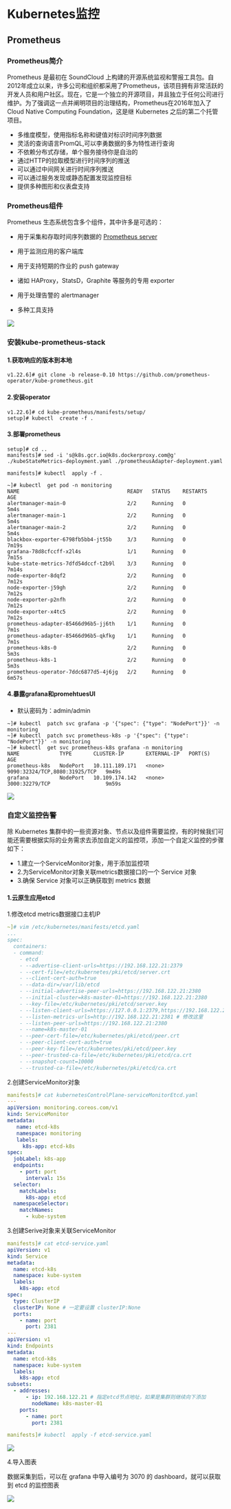 # Kubernetes监控

## Prometheus

### Prometheus简介

Prometheus 是最初在 SoundCloud 上构建的开源系统监视和警报工具包。自2012年成立以来，许多公司和组织都采用了Prometheus，该项目拥有非常活跃的开发人员和用户社区。现在，它是一个独立的开源项目，并且独立于任何公司进行维护。为了强调这一点并阐明项目的治理结构，Prometheus在2016年加入了 Cloud Native Computing Foundation，这是继 Kubernetes 之后的第二个托管项目。

- 多维度模型，使用指标名称和键值对标识时间序列数据
- 灵活的查询语言PromQL,可以李勇数据的多为特性进行查询
- 不依赖分布式存储，单个服务接待你是自治的
- 通过HTTP的拉取模型进行时间序列的推送
- 可以通过中间网关进行时间序列推送
- 可以通过服务发现或静态配置发现监控目标
- 提供多种图形和仪表盘支持


### Prometheus组件

Prometheus 生态系统包含多个组件，其中许多是可选的：

- 用于采集和存取时间序列数据的 [Prometheus server](https://github.com/prometheus/prometheus)

- 用于监测应用的客户端库

- 用于支持短期的作业的 push gateway

- 诸如 HAProxy，StatsD，Graphite 等服务的专用 exporter

- 用于处理告警的 alertmanager

- 多种工具支持

![](../images/prom01.png)

### 安装kube-prometheus-stack

#### 1.获取响应的版本到本地

```shell
v1.22.6]# git clone -b release-0.10 https://github.com/prometheus-operator/kube-prometheus.git
```

#### 2.安装operator
```shell
v1.22.6]# cd kube-prometheus/manifests/setup/
setup]# kubectl  create -f . 
```

#### 3.部署prometheus
```shell
setup]# cd ..
manifests]# sed -i 's@k8s.gcr.io@k8s.dockerproxy.com@g' ./kubeStateMetrics-deployment.yaml ./prometheusAdapter-deployment.yaml

manifests]# kubectl  apply -f .

~]# kubectl  get pod -n monitoring
NAME                                   READY   STATUS    RESTARTS   AGE
alertmanager-main-0                    2/2     Running   0          5m4s
alertmanager-main-1                    2/2     Running   0          5m4s
alertmanager-main-2                    2/2     Running   0          5m4s
blackbox-exporter-6798fb5bb4-jt55b     3/3     Running   0          7m19s
grafana-78d8cfccff-x2l4s               1/1     Running   0          7m15s
kube-state-metrics-7dfd54dccf-t2b9l    3/3     Running   0          7m14s
node-exporter-8dqf2                    2/2     Running   0          7m12s
node-exporter-j59gh                    2/2     Running   0          7m12s
node-exporter-p2nfh                    2/2     Running   0          7m12s
node-exporter-x4tc5                    2/2     Running   0          7m12s
prometheus-adapter-85466d96b5-jj6th    1/1     Running   0          7m1s
prometheus-adapter-85466d96b5-qkfkg    1/1     Running   0          7m1s
prometheus-k8s-0                       2/2     Running   0          5m3s
prometheus-k8s-1                       2/2     Running   0          5m3s
prometheus-operator-7ddc6877d5-4j6jg   2/2     Running   0          6m57s
```

#### 4.暴露grafana和promehtuesUI

- 默认密码为：admin/admin

```shell
~]# kubectl  patch svc grafana -p '{"spec": {"type": "NodePort"}}' -n monitoring
~]# kubectl  patch svc prometheus-k8s -p '{"spec": {"type": "NodePort"}}' -n monitoring      
~]# kubectl  get svc prometheus-k8s grafana -n monitoring 
NAME             TYPE       CLUSTER-IP       EXTERNAL-IP   PORT(S)                         AGE
prometheus-k8s   NodePort   10.111.189.171   <none>        9090:32324/TCP,8080:31925/TCP   9m49s
grafana          NodePort   10.109.174.142   <none>        3000:32279/TCP                  9m59s
```
![](../images/prom02.png)

### 自定义监控告警

除 Kubernetes 集群中的一些资源对象、节点以及组件需要监控，有的时候我们可能还需要根据实际的业务需求去添加自定义的监控项，添加一个自定义监控的步骤如下：
- 1.建立一个ServiceMonitor对象，用于添加监控项
- 2.为ServiceMonitor对象关联metrics数据接口的一个 Service 对象
- 3.确保 Service 对象可以正确获取到 metrics 数据

#### 1.云原生应用etcd

1.修改etcd metrics数据接口主机IP
```yaml
~]# vim /etc/kubernetes/manifests/etcd.yaml
...
spec:
  containers:
  - command:
    - etcd
    - --advertise-client-urls=https://192.168.122.21:2379
    - --cert-file=/etc/kubernetes/pki/etcd/server.crt
    - --client-cert-auth=true
    - --data-dir=/var/lib/etcd
    - --initial-advertise-peer-urls=https://192.168.122.21:2380
    - --initial-cluster=k8s-master-01=https://192.168.122.21:2380
    - --key-file=/etc/kubernetes/pki/etcd/server.key
    - --listen-client-urls=https://127.0.0.1:2379,https://192.168.122.21:2379
    - --listen-metrics-urls=http://192.168.122.21:2381 # 修改这里
    - --listen-peer-urls=https://192.168.122.21:2380
    - --name=k8s-master-01
    - --peer-cert-file=/etc/kubernetes/pki/etcd/peer.crt
    - --peer-client-cert-auth=true
    - --peer-key-file=/etc/kubernetes/pki/etcd/peer.key
    - --peer-trusted-ca-file=/etc/kubernetes/pki/etcd/ca.crt
    - --snapshot-count=10000
    - --trusted-ca-file=/etc/kubernetes/pki/etcd/ca.crt
```
2.创建ServiceMonitor对象
```yaml
manifests]# cat kubernetesControlPlane-serviceMonitorEtcd.yaml
---
apiVersion: monitoring.coreos.com/v1
kind: ServiceMonitor
metadata:
   name: etcd-k8s
   namespace: monitoring
   labels:
     k8s-app: etcd-k8s
spec:
  jobLabel: k8s-app
  endpoints:
    - port: port
      interval: 15s
  selector:
    matchLabels:
      k8s-app: etcd
  namespaceSelector:
    matchNames:
      - kube-system
```

3.创建Serive对象来关联ServiceMonitor
```yaml
manifests]# cat etcd-service.yaml 
apiVersion: v1
kind: Service
metadata:
  name: etcd-k8s
  namespace: kube-system
  labels:
    k8s-app: etcd
spec:
  type: ClusterIP
  clusterIP: None # 一定要设置 clusterIP:None
  ports:
    - name: port
      port: 2381
---
apiVersion: v1
kind: Endpoints
metadata:
  name: etcd-k8s
  namespace: kube-system
  labels:
    k8s-app: etcd
subsets:
  - addresses:
      - ip: 192.168.122.21 # 指定etcd节点地址，如果是集群则继续向下添加
        nodeName: k8s-master-01
    ports:
      - name: port
        port: 2381

manifests]# kubectl  apply -f etcd-service.yaml 
```
![](../images/prom03.png)

4.导入图表

数据采集到后，可以在 grafana 中导入编号为 3070 的 dashboard，就可以获取到 etcd 的监控图表

![](../images/prom04.png)






